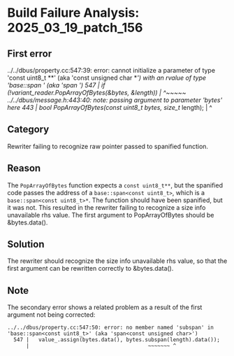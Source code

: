 # Build Failure Analysis: 2025_03_19_patch_156

## First error

../../dbus/property.cc:547:39: error: cannot initialize a parameter of type 'const uint8_t **' (aka 'const unsigned char **') with an rvalue of type 'base::span<const uint8_t> *' (aka 'span<const unsigned char> *')
  547 |   if (!variant_reader.PopArrayOfBytes(&bytes, &length))
      |                                       ^~~~~~
../../dbus/message.h:443:40: note: passing argument to parameter 'bytes' here
  443 |   bool PopArrayOfBytes(const uint8_t** bytes, size_t* length);
      |                                        ^

## Category
Rewriter failing to recognize raw pointer passed to spanified function.

## Reason
The `PopArrayOfBytes` function expects a `const uint8_t**`, but the spanified code passes the address of a `base::span<const uint8_t>`, which is a `base::span<const uint8_t>*`. The function should have been spanified, but it was not. This resulted in the rewriter failing to recognize a size info unavailable rhs value. The first argument to PopArrayOfBytes should be &bytes.data().

## Solution
The rewriter should recognize the size info unavailable rhs value, so that the first argument can be rewritten correctly to &bytes.data().

## Note
The secondary error shows a related problem as a result of the first argument not being corrected:

```
../../dbus/property.cc:547:50: error: no member named 'subspan' in 'base::span<const uint8_t>' (aka 'span<const unsigned char>')
  547 |   value_.assign(bytes.data(), bytes.subspan(length).data());
      |                                      ~~~~~~~ ^